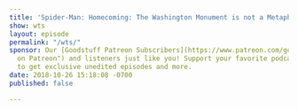 ```yaml
---
title: 'Spider-Man: Homecoming: The Washington Monument is not a Metaphor'
show: wts
layout: episode
permalink: "/wts/"
sponsor: Our [Goodstuff Patreon Subscribers](https://www.patreon.com/goodstuff "Goodstuff
  on Patreon") and listeners just like you! Support your favorite podcasts directly
  to get exclusive unedited episodes and more.
date: 2018-10-26 15:18:08 -0700
published: false

---
```

